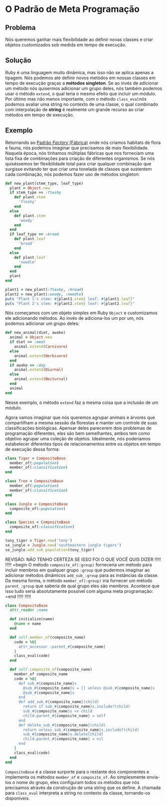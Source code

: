 # O Padrão de Meta Programação

## Problema
Nós queremos ganhar mais flexibilidade ao definir novas classes e criar objetos
customizados sob medida em tempo de execução.

## Solução
Ruby é uma linguagem muito dinâmica, mas isso não se aplica apenas a tipagem.
Nós podemos até definir novos metódos em nossas classes em tempo de execução
graças a **métodos singleton**. Se ao invés de adicionar um método nós quisermos
adicionar um grupo deles, nós também podemos usar o método `extend`, o qual
teria o mesmo efeito que incluir um módulo. Por último mas não menos importante,
com o método `class_eval`nós podemos avaliar uma string no contexto de uma
classe, o qual combinado com interpolação de **string** é realmente um grande
recurso ao criar métodos em tempo de execução.

## Exemplo
Retornando ao [Padrão *Factory* (Fábrica)](factory.md) onde nós criamos
habitats de flora e fauna, nós podemos imaginar que precisamos de mais
flexibilidade. Naquela época, nós tinhamos múltiplas fábricas que nos forneciam
uma lista fixa de combinações para criação de diferentes organismos. Se nós
quiséssemos ter flexibilidade total para criar qualquer combinação que surgisse
evitando ter que criar uma tonelada de classes que sustentem cada combinação,
nós podemos fazer uso de métodos singleton:

```ruby
def new_plant(stem_type, leaf_type)
  plant = Object.new
  if stem_type == :fleshy
    def plant.stem
      'fleshy'
    end
  else
    def plant.stem
      'woody'
    end
  end
  if leaf_type == :broad
    def plant.leaf
      'broad'
    end
  else
    def plant.leaf
      'needle'
    end
  end
  plant
end

plant1 = new_plant(:fleshy, :broad)
plant2 = new_plant(:woody, :needle)
puts "Plant 1's stem: #{plant1.stem} leaf: #{plant1.leaf}"
puts "Plant 2's stem: #{plant2.stem} leaf: #{plant2.leaf}"
```
Nós começamos com um objeto simples em Ruby `Object` e customizamos ele
adicionando métodos. Ao invés de adiciona-los um por um, nós podemos adicionar
um grupo deles:

```ruby
def new_animal(diet, awake)
  animal = Object.new
  if diet == :meat
    animal.extend(Carnivore)
  else
    animal.extend(Herbivore)
  end
  if awake == :day
    animal.extend(Diurnal)
  else
    animal.extend(Nocturnal)
  end
  animal
end
```

Nesse exemplo, o método `extend` faz a mesma coisa que a inclusão de um módulo.

Agora vamos imaginar que nós queremos agrupar animais e árvores que compartilham
a mesma sessão da florestas e manter um controle de suas classificações
biológicas. Apensar deles parecerem dois problemas de programação diferentes,
eles são bem semelhantes, ambos tem como objetivo agrupar uma coleção de
objetos. Idealmente, nós poderíamos estabelecer diferentes tipos de
relacionamentos entre os objetos em tempo de execução dessa forma:

```ruby
class Tiger < CompositeBase
  member_of(:population)
  member_of(:classification)
end

class Tree < CompositeBase
  member_of(:population)
  member_of(:classification)
end

class Jungle < CompositeBase
  composite_of(:population)
end

class Species < CompositeBase
  composite_of(:classification)
end

tony_tiger = Tiger.new('tony')
se_jungle = Jungle.new('southeastern jungle tigers')
se_jungle.add_sub_population(tony_tiger)
```

REVISÃO: NÃO TENHO CERTEZA SE ISSO FOI O QUE VOCÊ QUIS DIZER
!!!!!
!!!!!
=begin
O método `composite_of(:group)` forneceria um método para incluir membros em qualquer grupo
`:group` que pudermos imaginar ao adicionar métodos dinâmicos `add_sub_:group` para as instâncias da classe.
Da mesma forma, o método `member_of(:group)` iria fornecer um método `parent_:group` que saberia de qual grupo
eles são membros. Acontece que isso tudo seria absolutamente possível com alguma meta programação:
=end
!!!!!
!!!!!

```ruby
class CompositeBase
  attr_reader :name

  def initialize(name)
    @name = name
  end

  def self.member_of(composite_name)
    code = %Q{
      attr_accessor :parent_#{composite_name}
    }
    class_eval(code)
  end

  def self.composite_of(composite_name)
    member_of composite_name
    code = %Q{
      def sub_#{composite_name}s
        @sub_#{composite_name}s = [] unless @sub_#{composite_name}s
        @sub_#{composite_name}s
      end
      def add_sub_#{composite_name}(child)
        return if sub_#{composite_name}s.include?(child)
        sub_#{composite_name}s << child
        child.parent_#{composite_name} = self
      end
      def delete_sub_#{composite_name}(child)
        return unless sub_#{composite_name}s.include?(child)
        sub_#{composite_name}s.delete(child)
        child.parent_#{composite_name} = nil
      end
    }
    class_eval(code)
  end
end
```

`CompositeBase` é a classe surporte para o restante dos componentes e implementa
os métodos `member_of` e `composite_of`. Ao simplesmente envia-los o nome do
grupo, eles configuram todos os métodos que nós precisamos através da construção
de uma string que os define. A chamada para `class_eval` interpreta a string
no contexto da classe, tornando-os disponíveis.
